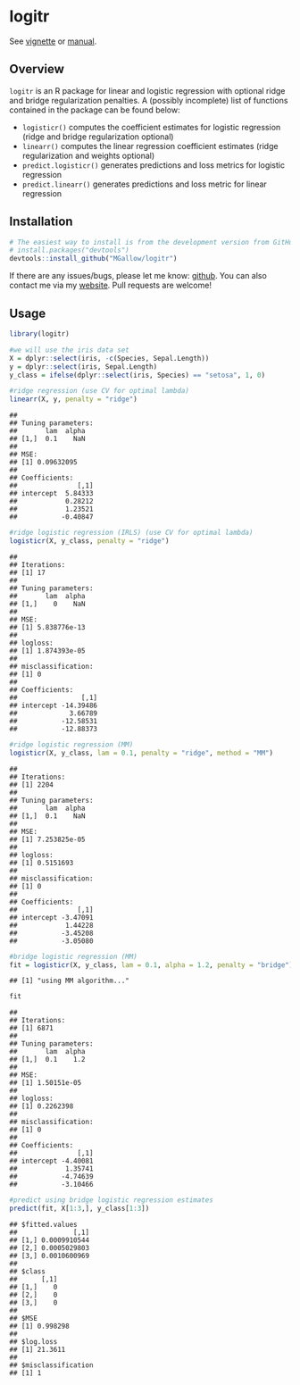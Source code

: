 logitr
================

See [vignette](https://mgallow.github.io/logitr/) or [manual](https://github.com/MGallow/logitr/blob/master/logitr.pdf).

Overview
--------

`logitr` is an R package for linear and logistic regression with optional ridge and bridge regularization penalties. A (possibly incomplete) list of functions contained in the package can be found below:

-   `logisticr()` computes the coefficient estimates for logistic regression (ridge and bridge regularization optional)
-   `linearr()` computes the linear regression coefficient estimates (ridge regularization and weights optional)
-   `predict.logisticr()` generates predictions and loss metrics for logistic regression
-   `predict.linearr()` generates predictions and loss metric for linear regression

Installation
------------

``` r
# The easiest way to install is from the development version from GitHub:
# install.packages("devtools")
devtools::install_github("MGallow/logitr")
```

If there are any issues/bugs, please let me know: [github](https://github.com/MGallow/logitr/issues). You can also contact me via my [website](http://users.stat.umn.edu/~gall0441/). Pull requests are welcome!

Usage
-----

``` r
library(logitr)

#we will use the iris data set
X = dplyr::select(iris, -c(Species, Sepal.Length))
y = dplyr::select(iris, Sepal.Length)
y_class = ifelse(dplyr::select(iris, Species) == "setosa", 1, 0)

#ridge regression (use CV for optimal lambda)
linearr(X, y, penalty = "ridge")
```

    ## 
    ## Tuning parameters:
    ##       lam  alpha
    ## [1,]  0.1    NaN
    ## 
    ## MSE:
    ## [1] 0.09632095
    ## 
    ## Coefficients:
    ##               [,1]
    ## intercept  5.84333
    ##            0.28212
    ##            1.23521
    ##           -0.40847

``` r
#ridge logistic regression (IRLS) (use CV for optimal lambda)
logisticr(X, y_class, penalty = "ridge")
```

    ## 
    ## Iterations:
    ## [1] 17
    ## 
    ## Tuning parameters:
    ##       lam  alpha
    ## [1,]    0    NaN
    ## 
    ## MSE:
    ## [1] 5.838776e-13
    ## 
    ## logloss:
    ## [1] 1.874393e-05
    ## 
    ## misclassification:
    ## [1] 0
    ## 
    ## Coefficients:
    ##                [,1]
    ## intercept -14.39486
    ##             3.66789
    ##           -12.58531
    ##           -12.88373

``` r
#ridge logistic regression (MM)
logisticr(X, y_class, lam = 0.1, penalty = "ridge", method = "MM")
```

    ## 
    ## Iterations:
    ## [1] 2204
    ## 
    ## Tuning parameters:
    ##       lam  alpha
    ## [1,]  0.1    NaN
    ## 
    ## MSE:
    ## [1] 7.253825e-05
    ## 
    ## logloss:
    ## [1] 0.5151693
    ## 
    ## misclassification:
    ## [1] 0
    ## 
    ## Coefficients:
    ##               [,1]
    ## intercept -3.47091
    ##            1.44228
    ##           -3.45208
    ##           -3.05080

``` r
#bridge logistic regression (MM)
fit = logisticr(X, y_class, lam = 0.1, alpha = 1.2, penalty = "bridge")
```

    ## [1] "using MM algorithm..."

``` r
fit
```

    ## 
    ## Iterations:
    ## [1] 6871
    ## 
    ## Tuning parameters:
    ##       lam  alpha
    ## [1,]  0.1    1.2
    ## 
    ## MSE:
    ## [1] 1.50151e-05
    ## 
    ## logloss:
    ## [1] 0.2262398
    ## 
    ## misclassification:
    ## [1] 0
    ## 
    ## Coefficients:
    ##               [,1]
    ## intercept -4.40081
    ##            1.35741
    ##           -4.74639
    ##           -3.10466

``` r
#predict using bridge logistic regression estimates
predict(fit, X[1:3,], y_class[1:3])
```

    ## $fitted.values
    ##              [,1]
    ## [1,] 0.0009910544
    ## [2,] 0.0005029803
    ## [3,] 0.0010600969
    ## 
    ## $class
    ##      [,1]
    ## [1,]    0
    ## [2,]    0
    ## [3,]    0
    ## 
    ## $MSE
    ## [1] 0.998298
    ## 
    ## $log.loss
    ## [1] 21.3611
    ## 
    ## $misclassification
    ## [1] 1
